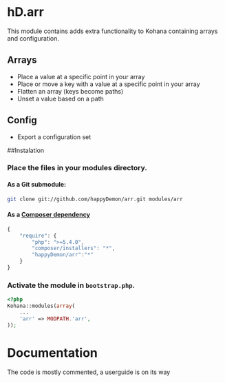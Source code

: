 # hD.arr

This module contains adds extra functionality to Kohana containing arrays and configuration.

## Arrays

 - Place a value at a specific point in your array
 - Place or move a key with a value at a specific point in your array
 - Flatten an array (keys become paths)
 - Unset a value based on a path

## Config

 - Export a configuration set

##Instalation

### Place the files in your modules directory.

#### As a Git submodule:

```bash
git clone git://github.com/happyDemon/arr.git modules/arr
```
#### As a [Composer dependency](http://getcomposer.org)

```javascript
{
	"require": {
		"php": ">=5.4.0",
		"composer/installers": "*",
		"happyDemon/arr":"*"
	}
}
```

### Activate the module in `bootstrap.php`.

```php
<?php
Kohana::modules(array(
	...
	'arr' => MODPATH.'arr',
));
```

# Documentation

The code is mostly commented, a userguide is on its way